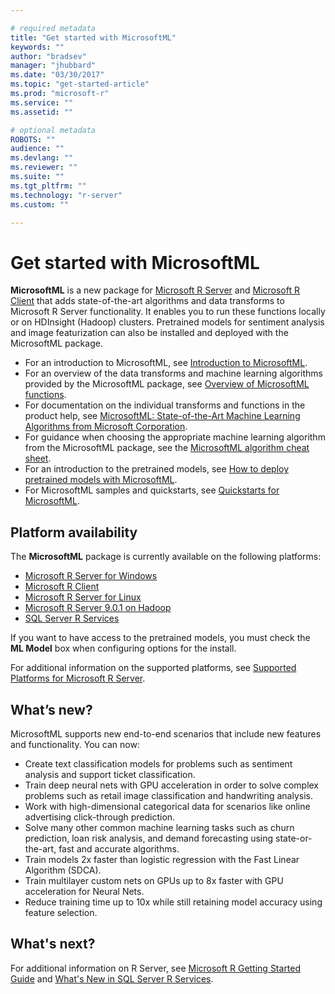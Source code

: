 ```yaml
---

# required metadata
title: "Get started with MicrosoftML"
keywords: ""
author: "bradsev"
manager: "jhubbard"
ms.date: "03/30/2017"
ms.topic: "get-started-article"
ms.prod: "microsoft-r"
ms.service: ""
ms.assetid: ""

# optional metadata
ROBOTS: ""
audience: ""
ms.devlang: ""
ms.reviewer: ""
ms.suite: ""
ms.tgt_pltfrm: ""
ms.technology: "r-server"
ms.custom: ""

---
```


# Get started with MicrosoftML

**MicrosoftML** is a new package for [Microsoft R Server](microsoft-r-getting-started.md) and [Microsoft R Client](r-client.md) that adds state-of-the-art algorithms and data transforms to Microsoft R Server functionality. It enables you to run these functions locally or on HDInsight (Hadoop) clusters. Pretrained models for sentiment analysis and image featurization can also be installed and deployed with the  MicrosoftML package.

- For an introduction to MicrosoftML, see [Introduction to MicrosoftML](microsoftml-introduction.md).
- For an overview of the data transforms and machine learning algorithms provided by the MicrosoftML package, see [Overview of MicrosoftML functions](overview-microsoftml-functions.md).
- For documentation on the individual transforms and functions in the product help, see [MicrosoftML: State-of-the-Art Machine Learning Algorithms from Microsoft Corporation](microsoftml/microsoftml.md).
- For guidance when choosing the appropriate machine learning algorithm from the MicrosoftML package, see the [MicrosoftML algorithm cheat sheet](microsoftml-algorithm-cheat-sheet.md).
- For an introduction to the pretrained models, see [How to deploy pretrained models with MicrosoftML](deploy-pretrained-microsoftml-models.md).
- For MicrosoftML samples and quickstarts, see [Quickstarts for MicrosoftML](microsoftml-quickstarts.md).


## Platform availability
The **MicrosoftML** package is currently available on the following platforms:

- [Microsoft R Server for Windows](rserver-install-windows.md)
- [Microsoft R Client](r-client-install.md)
- [Microsoft R Server for Linux](rserver-install-linux-server.md)
- [Microsoft R Server 9.0.1 on Hadoop](rserver-install-hadoop.md)
- [SQL Server R Services](sql-server-r-services.md)
 
If you want to have access to the pretrained models, you must check the **ML Model** box when configuring options for the install.

For additional information on the supported platforms, see [Supported Platforms for Microsoft R Server](rserver-install-supported-platforms).

## What’s new?

MicrosoftML supports new end-to-end scenarios that include new features and functionality. You can now:
-	Create text classification models for problems such as sentiment analysis and support ticket classification.
-	Train deep neural nets with GPU acceleration in order to solve complex problems such as retail image classification and handwriting analysis.
-	Work with high-dimensional categorical data for scenarios like online advertising click-through prediction.
-	Solve many other common machine learning tasks such as churn prediction, loan risk analysis, and demand forecasting using state-or-the-art, fast and accurate algorithms.
- Train models 2x faster than logistic regression with the Fast Linear Algorithm (SDCA).
- Train multilayer custom nets on GPUs up to 8x faster with GPU acceleration for Neural Nets.
- Reduce training time up to 10x while still retaining model accuracy using feature selection.


## What's next?

For additional information on R Server, see [Microsoft R Getting Started Guide](microsoft-r-getting-started.md) and [What's New in SQL Server R Services](https://msdn.microsoft.com/en-us/library/mt604847.aspx). 








